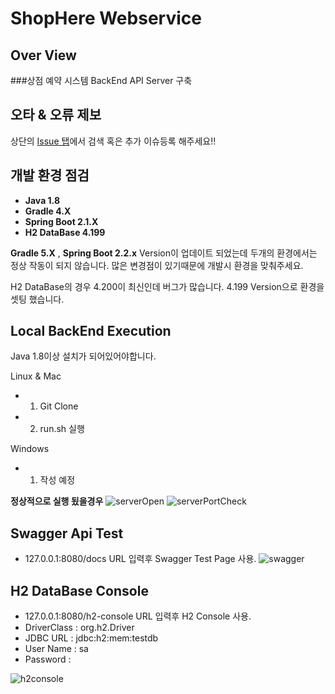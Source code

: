 # ShopHere Webservice

## Over View
###상점 예약 시스템 BackEnd API Server 구축

## 오타 & 오류 제보

상단의 [Issue 탭](https://github.com/Lion_Park/shophere/issues)에서 검색 혹은 추가 이슈등록 해주세요!!

## 개발 환경 점검
* **Java 1.8**
* **Gradle 4.X**
* **Spring Boot 2.1.X**
* **H2 DataBase 4.199**

**Gradle 5.X** , **Spring Boot 2.2.x** Version이 업데이트 되었는데 두개의 환경에서는 정상 작동이 되지 않습니다.
많은 변경점이 있기때문에 개발시 환경을 맞춰주세요.

H2 DataBase의 경우 4.200이 최신인데 버그가 많습니다. 4.199 Version으로 환경을 셋팅 했습니다.

## Local BackEnd Execution
Java 1.8이상 설치가 되어있어야합니다.   

Linux & Mac
* 1. Git Clone
* 2. run.sh 실행

Windows
* 1. 작성 예정

**정상적으로 실행 됬을경우**
![serverOpen](https://user-images.githubusercontent.com/39320966/83196886-974ff000-a177-11ea-8c6e-b011eddedd39.png)
![serverPortCheck](https://user-images.githubusercontent.com/39320966/83197039-d0886000-a177-11ea-8c43-855c42f07b07.png)

## Swagger Api Test
* 127.0.0.1:8080/docs URL 입력후 Swagger Test Page 사용.
![swagger](https://user-images.githubusercontent.com/39320966/83198201-b3ed2780-a179-11ea-8141-2acca4a89b18.png)

## H2 DataBase Console
* 127.0.0.1:8080/h2-console URL 입력후 H2 Console 사용.
* DriverClass : org.h2.Driver
* JDBC URL : jdbc:h2:mem:testdb
* User Name : sa
* Password :

![h2console](https://user-images.githubusercontent.com/39320966/83198824-fcf1ab80-a17a-11ea-8398-d53bff3caacd.png)
